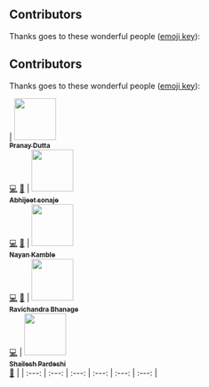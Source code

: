 

## Contributors

Thanks goes to these wonderful people ([emoji key](https://github.com/kentcdodds/all-contributors#emoji-key)):

<!-- ALL-CONTRIBUTORS-LIST:START - Do not remove or modify this section -->
<!-- prettier-ignore -->
<!-- | [<img src="https://avatars3.githubusercontent.com/u/3788500?s=460&v=4" width="75px;"/>.<sub><b>Pranay Dutta</b></sub>](https://github.com/pranaydutta89).[:computer:](#code-pranaydutta "Code") [🤔](#ideas-pranay-dutta "Ideas, Planning, & Feedback") | [<img src="https://avatars0.githubusercontent.com/u/11675384?s=460&v=4" width="75px;"/>.<sub><b>Abhijeet Sonaje</b></sub>](https://github.com/abhijeet2015). [:computer:](#code-abhijeetsonaje "Code")[🤔](#ideas-abhijeetsonaje "Ideas, Planning, & Feedback") | [<img src="https://avatars0.githubusercontent.com/u/26872595?s=460&v=4" width="75px;"/>.<sub><b>Nayan Kamble</b></sub>](https://github.com/nayankamble).[:computer:](#code-nayankamble "Code")   [:book:](#nayankamble "Documentation")  | [<img src="https://avatars3.githubusercontent.com/u/38063467?s=460&v=4" width="75px;"/>.<sub><b>Ravichandra Bhanage</b></sub>](https://github.com/bhanage-ravic).[:computer:](#code-ravichandra-bhanage "Code") |[<img src="https://media.licdn.com/dms/image/C5603AQGL5eGyFcb1xA/profile-displayphoto-shrink_800_800/0?e=1533168000&v=beta&t=fE82HbRHCY-UWO24nQ-6PkJ-uR1l-hLhMju0SHOdAqY" width="75px;"/>.<sub><b>Prashant Ipte</b></sub>](https://www.linkedin.com/in/prashant-ipte-003b9634/).[🎨](#design-prashantipte "Design") | -->


<!-- ALL-CONTRIBUTORS-LIST:END -->

## Contributors

Thanks goes to these wonderful people ([emoji key](https://github.com/kentcdodds/all-contributors#emoji-key)):

<!-- ALL-CONTRIBUTORS-LIST:START - Do not remove or modify this section -->
<!-- prettier-ignore -->
| [<img src="https://avatars3.githubusercontent.com/u/3788500?s=460&v=4" width="75px;"/><br /><sub><b>Pranay Dutta</b></sub>](https://github.com/pranaydutta89)<br /> [💻](#code-pranaydutta "Code")  [🤔](#ideas-pranaydutta "Ideas, Planning, & Feedback") | [<img src="https://avatars0.githubusercontent.com/u/11675384?s=460&v=4" width="75px;"/><br /><sub><b>Abhijeet sonaje</b></sub>](https://github.com/abhijeet2015)<br /> [💻](#code-abhijeetsonaje "Code")  [🤔](#ideas-abhijeetsonaje "Ideas, Planning, & Feedback") | [<img src="https://avatars0.githubusercontent.com/u/26872595?s=460&v=4" width="75px;"/><br /><sub><b>Nayan Kamble</b></sub>](https://github.com/nayankamble)<br /> [💻](#code-nayankamble "Code") [📖](#docs-nayankamble "Documentation") | [<img src="https://avatars3.githubusercontent.com/u/38063467?s=460&v=4" width="75px;"/><br /><sub><b>Ravichandra Bhanage</b></sub>](https://github.com/bhanage-ravic)<br /> [💻](#code-ravichandrabhanage "Code") | [<img src="https://avatars1.githubusercontent.com/u/6103654?s=460&v=4" width="75px;"/><br /><sub><b>Shailesh Pardeshi</b></sub>](https://github.com/shailesh757)<br />[🤔](#ideas-shaileshpardeshi "Ideas, Planning, & Feedback") |
| :---: | :---: | :---: | :---: | :---: | :---: |
<!-- ALL-CONTRIBUTORS-LIST:END -->
